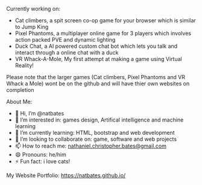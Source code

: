 Currently working on:

- Cat climbers, a spit screen co-op game for your browser which is similar to Jump King
- Pixel Phantoms, a multiplayer online game for 3 players which involves action packed PVE and dynamic lighting
- Duck Chat, a AI powered custom chat bot which lets you talk and interact through a online chat with a duck
- VR Whack-A-Mole, My first attempt at making a game using Virtual Reality!

Please note that the larger games (Cat climbers, Pixel Phantoms and VR Whack a Mole) wont be on the github and will have thier own websites on completion

About Me:

- 👋 Hi, I’m @natbates
- 👀 I’m interested in: games design, Artifical intelligence and machine learning
- 🌱 I’m currently learning: HTML, bootstrap and web development
- 💞️ I’m looking to collaborate on: game, software and web projects 
- 📫 How to reach me: nathaniel.christopher.bates@gmail.com
- 😄 Pronouns: he/him
- ⚡ Fun fact: i love cats!

My Website Portfolio: https://natbates.github.io/
